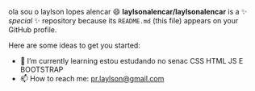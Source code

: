 
ola sou o laylson lopes alencar 😄
**laylsonalencar/laylsonalencar** is a ✨ _special_ ✨ repository because its `README.md` (this file) appears on your GitHub profile.

Here are some ideas to get you started:

- 🌱 I’m currently learning estou estudando no senac CSS HTML JS E BOOTSTRAP
- 📫 How to reach me: pr.laylson@gmail.com

